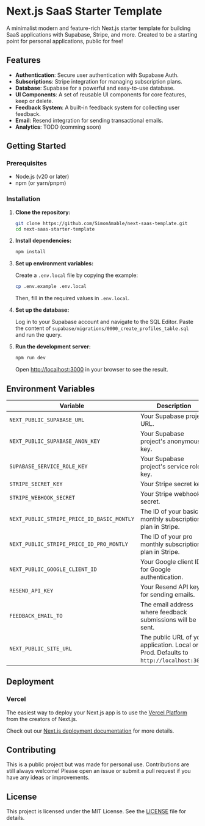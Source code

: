 # Next.js SaaS Starter Template

A minimalist modern and feature-rich Next.js starter template for building SaaS applications with Supabase, Stripe, and more. Created to be a starting point for personal applications, public for free!

## Features

- **Authentication**: Secure user authentication with Supabase Auth.
- **Subscriptions**: Stripe integration for managing subscription plans.
- **Database**: Supabase for a powerful and easy-to-use database.
- **UI Components**: A set of reusable UI components for core features, keep or delete.
- **Feedback System**: A built-in feedback system for collecting user feedback.
- **Email**: Resend integration for sending transactional emails.
- **Analytics**: TODO (comming soon)

## Getting Started

### Prerequisites

- Node.js (v20 or later)
- npm (or yarn/pnpm)

### Installation

1.  **Clone the repository:**

    ```bash
    git clone https://github.com/SimonAmable/next-saas-template.git
    cd next-saas-starter-template
    ```

2.  **Install dependencies:**

    ```bash
    npm install
    ```

3.  **Set up environment variables:**

    Create a `.env.local` file by copying the example:

    ```bash
    cp .env.example .env.local
    ```

    Then, fill in the required values in `.env.local`.

4.  **Set up the database:**

    Log in to your Supabase account and navigate to the SQL Editor. Paste the content of `supabase/migrations/0000_create_profiles_table.sql` and run the query.

5.  **Run the development server:**

    ```bash
    npm run dev
    ```

    Open [http://localhost:3000](http://localhost:3000) in your browser to see the result.

## Environment Variables

| Variable                                   | Description                                                                                                                              |
| ------------------------------------------ | ---------------------------------------------------------------------------------------------------------------------------------------- |
| `NEXT_PUBLIC_SUPABASE_URL`                 | Your Supabase project URL.                                                                                                               |
| `NEXT_PUBLIC_SUPABASE_ANON_KEY`            | Your Supabase project's anonymous key.                                                                                                   |
| `SUPABASE_SERVICE_ROLE_KEY`                | Your Supabase project's service role key.                                                                                                |
| `STRIPE_SECRET_KEY`                        | Your Stripe secret key.                                                                                                                  |
| `STRIPE_WEBHOOK_SECRET`                    | Your Stripe webhook secret.                                                                                                              |
| `NEXT_PUBLIC_STRIPE_PRICE_ID_BASIC_MONTLY` | The ID of your basic monthly subscription plan in Stripe.                                                                                |
| `NEXT_PUBLIC_STRIPE_PRICE_ID_PRO_MONTLY`   | The ID of your pro monthly subscription plan in Stripe.                                                                                  |
| `NEXT_PUBLIC_GOOGLE_CLIENT_ID`             | Your Google client ID for Google authentication.                                                                                         |
| `RESEND_API_KEY`                           | Your Resend API key for sending emails.                                                                                                  |
| `FEEDBACK_EMAIL_TO`                        | The email address where feedback submissions will be sent.                                                                               |
| `NEXT_PUBLIC_SITE_URL`                     | The public URL of your application. Local or Prod. Defaults to `http://localhost:3000`.                                                                 |

## Deployment

### Vercel

The easiest way to deploy your Next.js app is to use the [Vercel Platform](https://vercel.com/new?utm_medium=default-template&filter=next.js&utm_source=create-next-app&utm_campaign=create-next-app-readme) from the creators of Next.js.

Check out our [Next.js deployment documentation](https://nextjs.org/docs/deployment) for more details.

## Contributing

This is a public project but was made for personal use. Contributions are still always welcome! Please open an issue or submit a pull request if you have any ideas or improvements.

## License

This project is licensed under the MIT License. See the [LICENSE](LICENSE) file for details.
